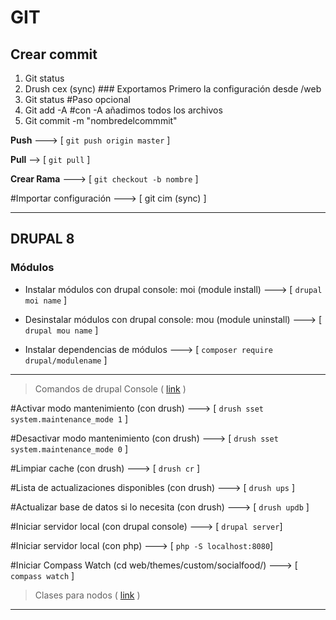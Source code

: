 # GIT
## Crear commit
1. Git status
2. Drush cex (sync) ### Exportamos Primero la configuración desde /web
3. Git status #Paso opcional
4. Git add -A #con -A añadimos todos los archivos
5. Git commit -m "nombredelcommmit"

**Push** ---> [ `git push origin master` ]

**Pull** --> [ `git pull` ]

**Crear Rama** ---> [ `git checkout -b nombre` ]

#Importar configuración ---> [ git cim (sync) ]

--------------------------------------------------------------------------------------------


## DRUPAL 8 

### Módulos

* Instalar módulos con drupal console: moi (module install) ---> [ `drupal moi name` ]

* Desinstalar módulos con drupal console: mou (module uninstall) ---> [ `drupal mou name` ]

* Instalar dependencias de módulos ---> [ `composer require drupal/modulename` ]

----------------------------------------------------------------------------------------------

> Comandos de drupal Console ( [link](https://hechoendrupal.gitbooks.io/drupal-console/content/en/about/what-is-the-drupal-console.html) )

#Activar modo mantenimiento (con drush) ---> [ `drush sset system.maintenance_mode 1` ]

#Desactivar modo mantenimiento (con drush) ---> [ `drush sset system.maintenance_mode 0` ]

#Limpiar cache (con drush) ---> [ `drush cr` ]

#Lista de actualizaciones disponibles (con drush) ---> [ `drush ups` ]

#Actualizar base de datos si lo necesita (con drush) ---> [ `drush updb` ]

#Iniciar servidor local (con drupal console) ---> [ `drupal server`]

#Iniciar servidor local (con php) ---> [ `php -S localhost:8080`]  

#Iniciar Compass Watch (cd web/themes/custom/socialfood/) ---> [ `compass watch` ]

> Clases para nodos ( [link](https://lohmeyer.rocks/blog/2016/05/09/0076-adding-node-class-body-html-tag-drupal-8) )

    
---------------------------------------------------------------------------------------------
